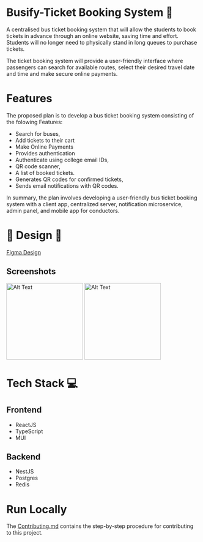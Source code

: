 # Busify-Ticket Booking System 🚌

A centralised bus ticket booking system that will allow the students to book tickets in advance through an online website, saving time and effort. Students will no longer need to physically stand in long queues to purchase tickets.

The ticket booking system will provide a user-friendly interface where passengers can search for available routes, select their desired travel date and time and make secure online payments.

# Features

The proposed plan is to develop a bus ticket booking system consisting of the folowing Features:

- Search for buses,
- Add tickets to their cart
- Make Online Payments
- Provides authentication
- Authenticate using college email IDs,
- QR code scanner,
- A list of booked tickets.
- Generates QR codes for confirmed tickets,
- Sends email notifications with QR codes.

In summary, the plan involves developing a user-friendly bus ticket booking system with a client app, centralized server, notification microservice, admin panel, and mobile app for conductors.

# 🔗 Design 🎊

[Figma Design](https://www.figma.com/file/DCKxO44wwjeAxmUHLvZ5wT/Busify?type=design&node-id=31%3A208&t=7aXZk7qlTON3A8C3-1)

## Screenshots

<img src="./assets/images/Home.png" alt="Alt Text" justify-content="auto" width="200" height="200"></img>
<img src="./assets/images/Feed.png" alt="Alt Text" justify-content="auto" width="200" height="200"></img>

# Tech Stack 💻

## Frontend

- ReactJS
- TypeScript
- MUI

## Backend

- NestJS
- Postgres
- Redis

# Run Locally

The [Contributing.md](Contributing.md) contains the step-by-step procedure for contributing to this project.  
